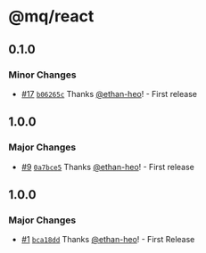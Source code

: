 # @mq/react

## 0.1.0

### Minor Changes

- [#17](https://github.com/ethan-heo/mq/pull/17) [`b06265c`](https://github.com/ethan-heo/mq/commit/b06265ce9095f22175f146582a0c2f57b089ea52) Thanks [@ethan-heo](https://github.com/ethan-heo)! - First release

## 1.0.0

### Major Changes

- [#9](https://github.com/ethan-heo/mq/pull/9) [`0a7bce5`](https://github.com/ethan-heo/mq/commit/0a7bce5c06b8d0fc1bc63d1a3af75daae52808ab) Thanks [@ethan-heo](https://github.com/ethan-heo)! - First release

## 1.0.0

### Major Changes

- [#1](https://github.com/ethan-heo/mq/pull/1) [`bca18dd`](https://github.com/ethan-heo/mq/commit/bca18ddd78cb9c9f6042f339bb2bded094b09f0a) Thanks [@ethan-heo](https://github.com/ethan-heo)! - First Release
